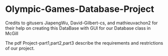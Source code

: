# Olympic-Games-Database-Project

Credits to gitusers JiapengWu, David-Gilbert-cs, and mathieuvachon2 for their help on creating this DataBase with GUI for our Database class in McGill

The pdf Project-part1,part2,part3 describe the requirements and restrictions of our project.
